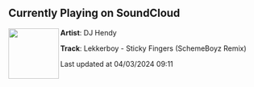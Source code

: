 ## Currently Playing on SoundCloud

[<img align="left" width="100" src="https://i1.sndcdn.com/artworks-zRRPCnymfc4midoy-c6ERSg-t500x500.jpg">](https://soundcloud.com/hendy2017/lekkerboy-sticky-fingers-schemeboyz-remix)

**Artist**: DJ Hendy 

**Track**: Lekkerboy - Sticky Fingers (SchemeBoyz Remix)

Last updated at 04/03/2024 09:11
